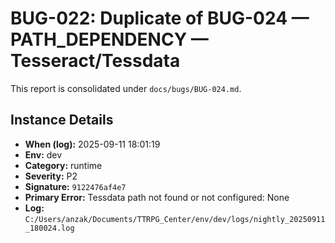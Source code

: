 # BUG-022: Duplicate of BUG-024 — PATH_DEPENDENCY — Tesseract/Tessdata

This report is consolidated under `docs/bugs/BUG-024.md`.

## Instance Details
- **When (log):** 2025-09-11 18:01:19
- **Env:** dev
- **Category:** runtime
- **Severity:** P2
- **Signature:** `9122476af4e7`
- **Primary Error:** Tessdata path not found or not configured: None
- **Log:** `C:/Users/anzak/Documents/TTRPG_Center/env/dev/logs/nightly_20250911_180024.log`
